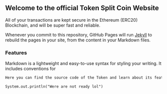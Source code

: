 ## Welcome to the official Token Split Coin Website

All of your transactions are kept secure in the Ethereum (ERC20) Blockchain, and will be super fast and reliable.

Whenever you commit to this repository, GitHub Pages will run [Jekyll](https://jekyllrb.com/) to rebuild the pages in your site, from the content in your Markdown files.

### Features

Markdown is a lightweight and easy-to-use syntax for styling your writing. It includes conventions for

```markdown
Here you can find the source code of the Token and learn about its features and behaviour

System.out.println("Were are not ready lol")
```


